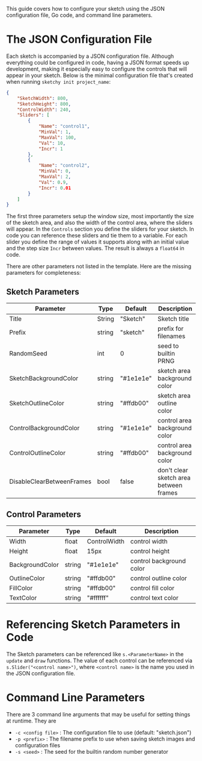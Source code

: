 This guide covers how to configure your sketch using the JSON configuration file, Go code, and command line parameters.

# The JSON Configuration File

Each sketch is accompanied by a JSON configuration file. Although everything could be configured in code, having a JSON format speeds up development, making it especially easy to configure the controls that will appear in your sketch. Below is the minimal configuration file that's created when running `sketchy init project_name`:
```json
{
    "SketchWidth": 800,
    "SketchHeight": 800,
    "ControlWidth": 240,
    "Sliders": [
        {
            "Name": "control1",
            "MinVal": 1,
            "MaxVal": 100,
            "Val": 10,
            "Incr": 1
        },
        {
            "Name": "control2",
            "MinVal": 0,
            "MaxVal": 2,
            "Val": 0.9,
            "Incr": 0.01
        }
    ]
}
```
The first three parameters setup the window size, most importantly the size of the sketch area, and also the width of the control area, where the sliders will appear. In the `Controls` section you define the sliders for your sketch. In code you can reference these sliders and tie them to a variable. For each slider you define the range of values it supports along with an initial value and the step size `Incr` between values. The result is always a `float64` in code.

There are other parameters not listed in the template. Here are the missing parameters for completeness:

## Sketch Parameters
|Parameter| Type | Default | Description|
|---------|------|---------|------------|
| Title | String | "Sketch" | Sketch title |
| Prefix | string | "sketch" | prefix for filenames |
| RandomSeed | int | 0 | seed to builtin PRNG |
| SketchBackgroundColor | string | "#1e1e1e" | sketch area background color |
| SketchOutlineColor | string | "#ffdb00" | sketch area outline color |
| ControlBackgroundColor | string | "#1e1e1e" | control area background color |
| ControlOutlineColor | string | "#ffdb00" | control area background color |
| DisableClearBetweenFrames | bool | false | don't clear sketch area between frames |

## Control Parameters
|Parameter| Type | Default | Description|
|---------|------|---------|------------|
| Width | float | ControlWidth | control width |
| Height | float | 15px | control height |
| BackgroundColor | string | "#1e1e1e" | control background color |
| OutlineColor | string | "#ffdb00" | control outline color |
| FillColor | string | "#ffdb00" | control fill color |
| TextColor | string | "#ffffff" | control text color |


# Referencing Sketch Parameters in Code

The Sketch parameters can be referenced like `s.<ParameterName>` in the `update` and `draw` functions. The value of each control can be referenced via `s.Slider("<control name>")`, where `<control name>` is the name you used in the JSON configuration file.


# Command Line Parameters

There are 3 command line arguments that may be useful for setting things at runtime. They are
- `-c <config file>` : The configuration file to use (default: "sketch.json")
- `-p <prefix>` : The filename prefix to use when saving sketch images and configuration files
- `-s <seed>` : The seed for the builtin random number generator